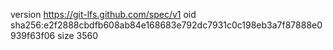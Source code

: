 version https://git-lfs.github.com/spec/v1
oid sha256:e2f2888cbdfb608ab84e168683e792dc7931c0c198eb3a7f87888e0939f63f06
size 3560
